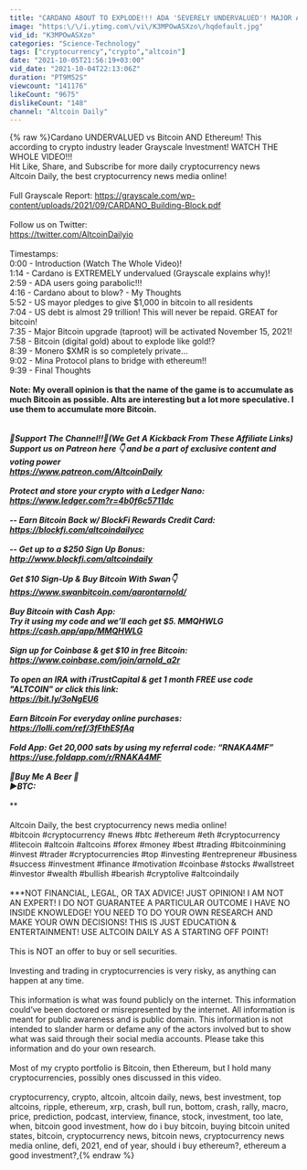 ```yaml
---
title: "CARDANO ABOUT TO EXPLODE!!! ADA 'SEVERELY UNDERVALUED'! MAJOR ALTCOIN UPDATES [ETH, MONERO, MINA]"
image: "https:\/\/i.ytimg.com\/vi\/K3MPOwASXzo\/hqdefault.jpg"
vid_id: "K3MPOwASXzo"
categories: "Science-Technology"
tags: ["cryptocurrency","crypto","altcoin"]
date: "2021-10-05T21:56:19+03:00"
vid_date: "2021-10-04T22:13:06Z"
duration: "PT9M52S"
viewcount: "141176"
likeCount: "9675"
dislikeCount: "148"
channel: "Altcoin Daily"
---
```

{% raw %}Cardano UNDERVALUED vs Bitcoin AND Ethereum! This according to crypto industry leader Grayscale Investment! WATCH THE WHOLE VIDEO!!!<br />Hit Like, Share, and Subscribe for more daily cryptocurrency news<br />Altcoin Daily, the best cryptocurrency news media online!<br /><br />Full Grayscale Report: <a rel="nofollow" target="blank" href="https://grayscale.com/wp-content/uploads/2021/09/CARDANO_Building-Block.pdf">https://grayscale.com/wp-content/uploads/2021/09/CARDANO_Building-Block.pdf</a><br /><br />Follow us on Twitter:<br /><a rel="nofollow" target="blank" href="https://twitter.com/AltcoinDailyio">https://twitter.com/AltcoinDailyio</a><br /><br />Timestamps:<br />0:00 - Introduction (Watch The Whole Video)!<br />1:14 - Cardano is EXTREMELY undervalued (Grayscale explains why)!<br />2:59 - ADA users going parabolic!!!<br />4:16 - Cardano about to blow? - My Thoughts<br />5:52 - US mayor pledges to give $1,000 in bitcoin to all residents<br />7:04 - US debt is almost 29 trillion! This will never be repaid. GREAT for bitcoin!<br />7:35 - Major Bitcoin upgrade (taproot) will be activated November 15, 2021!<br />7:58 - Bitcoin (digital gold) about to explode like gold!?<br />8:39 - Monero $XMR is so completely private…<br />9:02 - Mina Protocol plans to bridge with ethereum!! <br />9:39 - Final Thoughts<br /><br />**Note: My overall opinion is that the name of the game is to accumulate as much Bitcoin as possible. Alts are interesting but a lot more speculative. I use them to accumulate more Bitcoin. <br /><br />***********************************************************************<br />🏺Support The Channel!!🏺(We Get A Kickback From These Affiliate Links)<br />Support us on Patreon here 👇 and be a part of exclusive content and voting power<br /><a rel="nofollow" target="blank" href="https://www.patreon.com/AltcoinDaily">https://www.patreon.com/AltcoinDaily</a><br /><br />Protect and store your crypto with a Ledger Nano:<br /><a rel="nofollow" target="blank" href="https://www.ledger.com?r=4b0f6c5711dc">https://www.ledger.com?r=4b0f6c5711dc</a><br /><br />-- Earn Bitcoin Back w/ BlockFi Rewards Credit Card:  <a rel="nofollow" target="blank" href="https://blockfi.com/altcoindailycc">https://blockfi.com/altcoindailycc</a><br /><br />-- Get up to a $250 Sign Up Bonus:<br /> <a rel="nofollow" target="blank" href="http://www.blockfi.com/altcoindaily">http://www.blockfi.com/altcoindaily</a><br /><br />Get $10 Sign-Up &amp; Buy Bitcoin With Swan👇 <br /><a rel="nofollow" target="blank" href="https://www.swanbitcoin.com/aarontarnold/">https://www.swanbitcoin.com/aarontarnold/</a><br /><br />Buy Bitcoin with Cash App:<br />Try it using my code and we’ll each get $5. MMQHWLG <br /><a rel="nofollow" target="blank" href="https://cash.app/app/MMQHWLG">https://cash.app/app/MMQHWLG</a><br /><br />Sign up for Coinbase &amp; get $10 in free Bitcoin:<br /><a rel="nofollow" target="blank" href="https://www.coinbase.com/join/arnold_a2r">https://www.coinbase.com/join/arnold_a2r</a><br /><br />To open an IRA with iTrustCapital &amp; get 1 month FREE use code &quot;ALTCOIN&quot; or click this link:<br /><a rel="nofollow" target="blank" href="https://bit.ly/3oNgEU6">https://bit.ly/3oNgEU6</a><br /><br />Earn Bitcoin For everyday online purchases:<br /><a rel="nofollow" target="blank" href="https://lolli.com/ref/3fFthESfAq">https://lolli.com/ref/3fFthESfAq</a><br /><br />Fold App: Get 20,000 sats by using my referral code: “RNAKA4MF”<br /><a rel="nofollow" target="blank" href="https://use.foldapp.com/r/RNAKA4MF">https://use.foldapp.com/r/RNAKA4MF</a><br /><br />🏺Buy Me A Beer 🏺 <br />►BTC: <br /><br />***********************************************************************<br /><br />Altcoin Daily, the best cryptocurrency news media online!<br />#bitcoin #cryptocurrency #news #btc #ethereum #eth #cryptocurrency #litecoin #altcoin #altcoins #forex #money #best #trading #bitcoinmining #invest #trader #cryptocurrencies #top #investing #entrepreneur #business #success #investment #finance #motivation #coinbase #stocks #wallstreet #investor #wealth #bullish #bearish #cryptolive #altcoindaily<br /><br />***NOT FINANCIAL, LEGAL, OR TAX ADVICE! JUST OPINION! I AM NOT AN EXPERT! I DO NOT GUARANTEE A PARTICULAR OUTCOME I HAVE NO INSIDE KNOWLEDGE! YOU NEED TO DO YOUR OWN RESEARCH AND MAKE YOUR OWN DECISIONS! THIS IS JUST EDUCATION &amp; ENTERTAINMENT! USE ALTCOIN DAILY AS A STARTING OFF POINT! <br /><br />This is NOT an offer to buy or sell securities.<br /><br />Investing and trading in cryptocurrencies is very risky, as anything can happen at any time.<br /><br />This information is what was found publicly on the internet. This information could’ve been doctored or misrepresented by the internet. All information is meant for public awareness and is public domain. This information is not intended to slander harm or defame any of the actors involved but to show what was said through their social media accounts. Please take this information and do your own research.<br /><br />Most of my crypto portfolio is Bitcoin, then Ethereum, but I hold many cryptocurrencies, possibly ones discussed in this video.<br /><br />cryptocurrency, crypto, altcoin, altcoin daily, news, best investment, top altcoins, ripple, ethereum, xrp, crash, bull run, bottom, crash, rally, macro, price, prediction, podcast, interview, finance, stock, investment, too late, when, bitcoin good investment, how do i buy bitcoin, buying bitcoin united states, bitcoin, cryptocurrency news, bitcoin news, cryptocurrency news media online, defi, 2021, end of year, should i buy ethereum?, ethereum a good investment?,{% endraw %}
